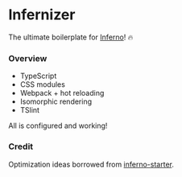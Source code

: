 # Infernizer

The ultimate boilerplate for [Inferno](https://infernojs.org/)! :fire:

### Overview

* TypeScript
* CSS modules
* Webpack + hot reloading
* Isomorphic rendering
* TSlint

All is configured and working!

### Credit

Optimization ideas borrowed from [inferno-starter](https://github.com/lukeed/inferno-starter).
